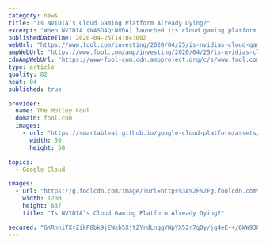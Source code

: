 ```yaml
---
category: news
title: "Is NVIDIA’s Cloud Gaming Platform Already Dying?"
excerpt: "When NVIDIA (NASDAQ:NVDA) launched its cloud gaming platform GeForce Now in February, it seemed poised to disrupt the nascent market. Unlike Alphabet's (NASDAQ:GOOG) (NASDAQ:GOOGL) Google Stadia, which required gamers to repurchase games they already owned, GeForce Now allowed gamers to stream those owned games without an additional purchase."
publishedDateTime: 2020-04-25T14:04:00Z
webUrl: "https://www.fool.com/investing/2020/04/25/is-nvidias-cloud-gaming-platform-already-dying.aspx"
ampWebUrl: "https://www.fool.com/amp/investing/2020/04/25/is-nvidias-cloud-gaming-platform-already-dying.aspx"
cdnAmpWebUrl: "https://www-fool-com.cdn.ampproject.org/c/s/www.fool.com/amp/investing/2020/04/25/is-nvidias-cloud-gaming-platform-already-dying.aspx"
type: article
quality: 82
heat: 84
published: true

provider:
  name: The Motley Fool
  domain: fool.com
  images:
    - url: "https://smartableai.github.io/google-cloud-platform/assets/images/organizations/fool.com-50x50.jpg"
      width: 50
      height: 50

topics:
  - Google Cloud

images:
  - url: "https://g.foolcdn.com/image/?url=https%3A%2F%2Fg.foolcdn.com%2Feditorial%2Fimages%2F569248%2Fgeforce-now-key-visual-1280x680.jpg&w=1200&op=resize"
    width: 1200
    height: 637
    title: "Is NVIDIA’s Cloud Gaming Platform Already Dying?"

secured: "GKRnniTXrZikP8bk9jEWxb5Xjt2YrdLnqqYWpYX52r7gOy/jg4eE++/6WW938gAjISWQKWiTEtXegMOVi/e6UdYOnZemJ4iwjkXeA1JHaoNQZy9XSHVEcykpRExdgxAugOfH/BhqPWfCjOqH7ZDdBGcsxE34jJSKY9KyjvQdv3XiKO9yAgrnrDygKuI+9+kbkdMmBJZvf22AQrmrVRC6MLPw4e0+RT0qzPMZHitrXTbKVJjkqZkJLNYse+w1HKnjxgAbs3CpY5tjhtxEIqHYdpd1SUn6IKISVtPIzMFv6jjmw4T/baalVlBzmUgMLEnIr3KaDAgLF0F+mUgqzUnwRLDNjp2OBkMWmom9N0ij8k3T6tC3PwO7DuCywEpZf+KyDuvNcE6L/AKrBonryc2jRHFZ3FKOlES5zeUtPolZd1sKaj4Fa6+Wdj48RRrLLULu8Fx3huNOZY/eh1KjQGJPqOANDIzoqU9gdA/MzjcKja8=;rpv5n/uIOrNTmZuJpBUWdg=="
---
```


